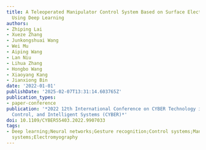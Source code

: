 ```yaml
---
title: A Teleoperated Manipulator Control System Based on Surface Electromyography
  Using Deep Learning
authors:
- Zhiping Lai
- Xueze Zhang
- Junkongshuai Wang
- Wei Mu
- Aiping Wang
- Lan Niu
- Lihua Zhang
- Hongbo Wang
- Xiaoyang Kang
- Jianxiong Bin
date: '2022-01-01'
publishDate: '2025-02-07T13:31:14.603765Z'
publication_types:
- paper-conference
publication: '*2022 12th International Conference on CYBER Technology in Automation,
  Control, and Intelligent Systems (CYBER)*'
doi: 10.1109/CYBER55403.2022.9907033
tags:
- Deep learning;Neural networks;Gesture recognition;Control systems;Manipulators;Real-time
  systems;Electromyography
---
```


